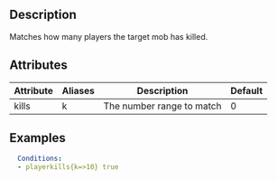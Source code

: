 ## Description
Matches how many players the target mob has killed.


## Attributes

| Attribute | Aliases   | Description                                                          | Default |
|-----------|-----------|----------------------------------------------------------------------|---------|
| kills     | k         | The number range to match                                            | 0       |


## Examples

```yaml
  Conditions:
  - playerkills{k=>10} true
```